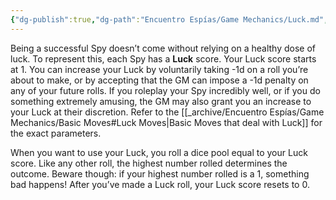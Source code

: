 ```yaml
---
{"dg-publish":true,"dg-path":"Encuentro Espías/Game Mechanics/Luck.md","permalink":"/encuentro-espias/game-mechanics/luck/","tags":["TTRPG/Games/EE"]}
---
```


Being a successful Spy doesn’t come without relying on a healthy dose of luck. To represent this, each Spy has a **Luck** score. Your Luck score starts at 1. You can increase your Luck by voluntarily taking -1d on a roll you’re about to make, or by accepting that the GM can impose a -1d penalty on any of your future rolls. If you roleplay your Spy incredibly well, or if you do something extremely amusing, the GM may also grant you an increase to your Luck at their discretion. Refer to the [[_archive/Encuentro Espías/Game Mechanics/Basic Moves#Luck Moves\|Basic Moves that deal with Luck]] for the exact parameters.

When you want to use your Luck, you roll a dice pool equal to your Luck score. Like any other roll, the highest number rolled determines the outcome. Beware though: if your highest number rolled is a 1, something bad happens! After you’ve made a Luck roll, your Luck score resets to 0.